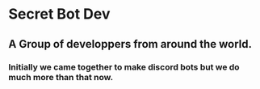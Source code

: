 # Secret Bot Dev
## A Group of developpers from around the world.
### Initially we came together to make discord bots but we do much more than that now.
